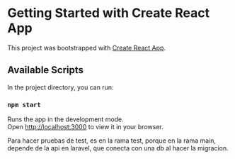 # Getting Started with Create React App

This project was bootstrapped with [Create React App](https://github.com/facebook/create-react-app).

## Available Scripts

In the project directory, you can run:

### `npm start`

Runs the app in the development mode.\
Open [http://localhost:3000](http://localhost:3000) to view it in your browser.

Para hacer pruebas de test, es en la rama test, porque en la rama main, depende de la api en laravel, que conecta con una db al hacer la migracion.